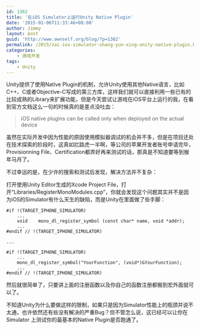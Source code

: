 ```yaml
---
id: 1362
title: '在iOS Simulator上运行Unity Native Plugin'
date: '2015-01-06T11:33:46+08:00'
author: Jimmy
layout: post
guid: 'http://www.ownself.org/blog/?p=1362'
permalink: /2015/zai-ios-simulator-shang-yun-xing-unity-native-plugin.html
categories:
    - 游戏开发
tags:
    - Unity
---
```


Unity提供了使用Native Plugin的机制，允许Unity使用其他Native语言，比如C++、C或者Objective-C写成的第三方库，这样我们就可以直接利用一些已有的比较成熟的Library来扩展功能，但是今天尝试让游戏在iOS平台上运行的我，在看到官方文档这么一句的时候真的是差点没吐血：

> iOS native plugins can be called only when deployed on the actual device

虽然在实际开发中因为性能的原因使用模拟器调试的机会并不多，但是在项目还处在技术探索的阶段时，这真如拦路虎一半啊，等公司的苹果开发者账号申请完毕，Provisionning File、Certification都弄好再来测试的话，那真是不知道要等到猴年马月了。

不过幸运的是，在少许的搜索和测试后发现，解决方法并不复杂：

打开使用Unity Editor生成的Xcode Project File，打开“Libraries/RegisterMonoModules.cpp”，你就会发现这个问题其实并不是因为iOS的Simulator有什么天生的缺陷，而是Unity在里面做了些手脚：

```
#if !(TARGET_IPHONE_SIMULATOR)
    ...
    void    mono_dl_register_symbol (const char* name, void *addr);
    ...
#endif // !(TARGET_IPHONE_SIMULATOR)

...

#if !(TARGET_IPHONE_SIMULATOR)
    ...
    mono_dl_register_symbol("YourFunction", (void*)&YourFunction);
    ...
#endif // !(TARGET_IPHONE_SIMULATOR)
```

然后就很简单了，只要讲上面的注册函数以及你自己的函数注册都搬到宏外面就可以了。

不知道Unity为什么要做这样的限制，如果只是因为Simulator性能上的瓶颈并说不太通，也许依然还有些没有解决的严重Bug？但不管怎么说，这已经可以让你在Simulator 上测试你的最基本的Native Plugin是否跑通了。